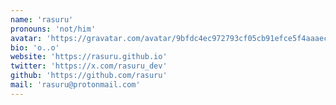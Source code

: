 ```yaml
---
name: 'rasuru'
pronouns: 'not/him'
avatar: 'https://gravatar.com/avatar/9bfdc4ec972793cf05cb91efce5f4aaaec2a0da1bf4ec34dad0913f1d845faf6.webp?size=256'
bio: 'o..o'
website: 'https://rasuru.github.io'
twitter: 'https://x.com/rasuru_dev'
github: 'https://github.com/rasuru'
mail: 'rasuru@protonmail.com'
---
```

